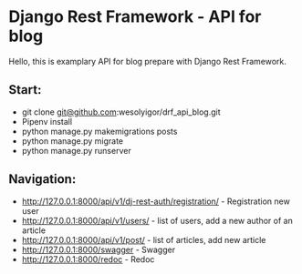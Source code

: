 # Django Rest Framework - API for blog

Hello, this is examplary API for blog prepare with Django Rest Framework. 

## Start:

- git clone git@github.com:wesolyigor/drf_api_blog.git
- Pipenv install
- python manage.py makemigrations posts 
- python manage.py migrate
- python manage.py runserver

## Navigation:

- http://127.0.0.1:8000/api/v1/dj-rest-auth/registration/ - Registration new user
- http://127.0.0.1:8000/api/v1/users/ - list of users, add a new author of an article
- http://127.0.0.1:8000/api/v1/post/ - list of articles, add new article
- http://127.0.0.1:8000/swagger - Swagger
- http://127.0.0.1:8000/redoc - Redoc


